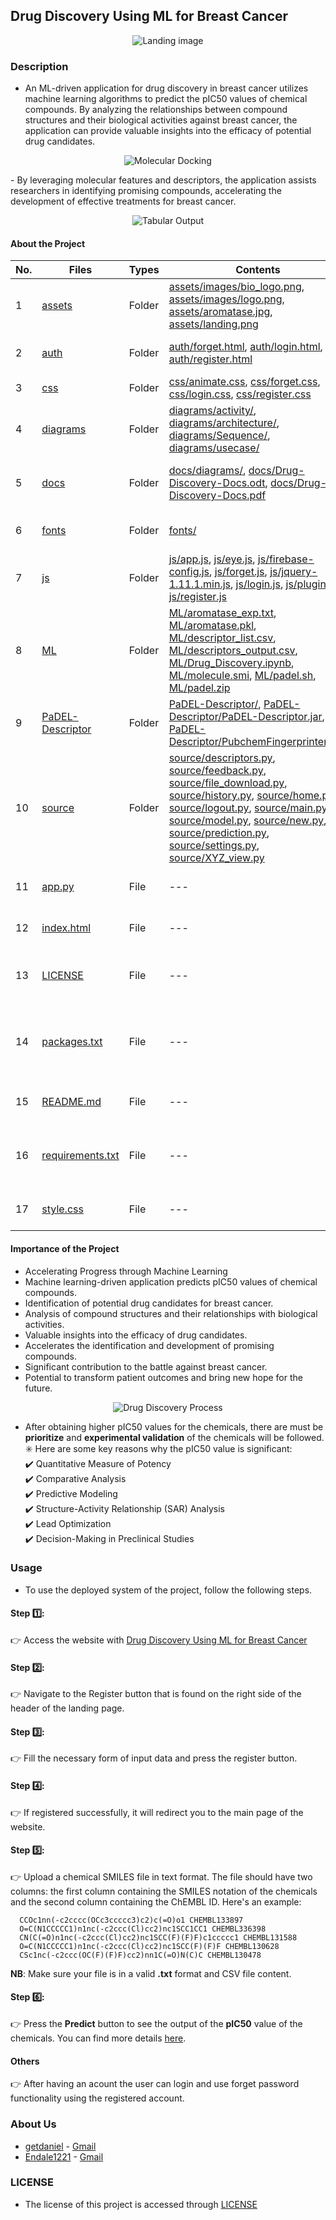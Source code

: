## Drug Discovery Using ML for Breast Cancer

<p align="center">
  <img src="https://github.com/getdaniel/bc-drug/blob/main/assets/landing.png" alt="Landing image">
</p>

### Description
- <p> An ML-driven application for drug discovery in breast cancer utilizes machine learning algorithms to predict the pIC50 values of chemical compounds. By analyzing the relationships between compound structures and their biological activities against breast cancer, the application can provide valuable insights into the efficacy of potential drug candidates. 
<p align="center">
  <img src="https://github.com/getdaniel/bc-drug/blob/main/assets/molecular_docking.png" alt="Molecular Docking">
</p>
- By leveraging molecular features and descriptors, the application assists researchers in identifying promising compounds, accelerating the development of effective treatments for breast cancer.</p>
<p align="center">
  <img src="https://github.com/getdaniel/bc-drug/blob/main/assets/tabular_output.png" alt="Tabular Output">
</p>

#### About the Project
| No. | Files                                                                  | Types   | Contents                                                                                                         | Description |
| --- | ---------------------------------------------------------------------- | ------- | --------------------------------------------------------------------------------------------------------------- | ----------- |
| 1   | [assets](https://github.com/getdaniel/bc-drug/tree/main/assets)         | Folder  | [assets/images/bio_logo.png](https://github.com/getdaniel/bc-drug/blob/main/assets/images/bio_logo.png), [assets/images/logo.png](https://github.com/getdaniel/bc-drug/blob/main/assets/images/logo.png), [assets/aromatase.jpg](https://github.com/getdaniel/bc-drug/blob/main/assets/aromatase.jpg), [assets/landing.png](https://github.com/getdaniel/bc-drug/blob/main/assets/landing.png) | Logos and other images found on.            |
| 2   | [auth](https://github.com/getdaniel/bc-drug/tree/main/auth)             | Folder  | [auth/forget.html](https://github.com/getdaniel/bc-drug/blob/main/auth/forget.html), [auth/login.html](https://github.com/getdaniel/bc-drug/blob/main/auth/login.html), [auth/register.html](https://github.com/getdaniel/bc-drug/blob/main/auth/register.html) | HTML code of login and register pages.          |
| 3   | [css](https://github.com/getdaniel/bc-drug/tree/main/css)               | Folder  | [css/animate.css](https://github.com/getdaniel/bc-drug/blob/main/css/animate.css), [css/forget.css](https://github.com/getdaniel/bc-drug/blob/main/css/forget.css), [css/login.css](https://github.com/getdaniel/bc-drug/blob/main/css/login.css), [css/register.css](https://github.com/getdaniel/bc-drug/blob/main/css/register.css) | Style for HTML pages.            |
| 4   | [diagrams](https://github.com/getdaniel/bc-drug/tree/main/diagrams)     | Folder  | [diagrams/activity/](https://github.com/getdaniel/bc-drug/tree/main/diagrams/activity/), [diagrams/architecture/](https://github.com/getdaniel/bc-drug/tree/main/diagrams/architecture/), [diagrams/Sequence/](https://github.com/getdaniel/bc-drug/tree/main/diagrams/Sequence/), [diagrams/usecase/](https://github.com/getdaniel/bc-drug/tree/main/diagrams/usecase/) | Diagrams code for documentation.            |
| 5   | [docs](https://github.com/getdaniel/bc-drug/tree/main/docs)             | Folder  | [docs/diagrams/](https://github.com/getdaniel/bc-drug/tree/main/docs/diagrams/), [docs/Drug-Discovery-Docs.odt](https://github.com/getdaniel/bc-drug/blob/main/docs/Drug-Discovery-Docs.odt), [docs/Drug-Discovery-Docs.pdf](https://github.com/getdaniel/bc-drug/blob/main/docs/Drug-Discovery-Docs.pdf) | All documentation of the App found on.            |
| 6   | [fonts](https://github.com/getdaniel/bc-drug/tree/main/fonts)           | Folder  | [fonts/](https://github.com/getdaniel/bc-drug/tree/main/fonts/)                                                   | Google fonts and others for HTML pages.            |
| 7   | [js](https://github.com/getdaniel/bc-drug/tree/main/js)                 | Folder  | [js/app.js](https://github.com/getdaniel/bc-drug/blob/main/js/app.js), [js/eye.js](https://github.com/getdaniel/bc-drug/blob/main/js/eye.js), [js/firebase-config.js](https://github.com/getdaniel/bc-drug/blob/main/js/firebase-config.js), [js/forget.js](https://github.com/getdaniel/bc-drug/blob/main/js/forget.js), [js/jquery-1.11.1.min.js](https://github.com/getdaniel/bc-drug/blob/main/js/jquery-1.11.1.min.js), [js/login.js](https://github.com/getdaniel/bc-drug/blob/main/js/login.js), [js/plugins.js](https://github.com/getdaniel/bc-drug/blob/main/js/plugins.js), [js/register.js](https://github.com/getdaniel/bc-drug/blob/main/js/register.js) | The JavaScript part for HTML pages.            |
| 8   | [ML](https://github.com/getdaniel/bc-drug/tree/main/ML)                 | Folder  | [ML/aromatase_exp.txt](https://github.com/getdaniel/bc-drug/blob/main/ML/aromatase_exp.txt), [ML/aromatase.pkl](https://github.com/getdaniel/bc-drug/blob/main/ML/aromatase.pkl), [ML/descriptor_list.csv](https://github.com/getdaniel/bc-drug/blob/main/ML/descriptor_list.csv), [ML/descriptors_output.csv](https://github.com/getdaniel/bc-drug/blob/main/ML/descriptors_output.csv), [ML/Drug_Discovery.ipynb](https://github.com/getdaniel/bc-drug/blob/main/ML/Drug_Discovery.ipynb), [ML/molecule.smi](https://github.com/getdaniel/bc-drug/blob/main/ML/molecule.smi), [ML/padel.sh](https://github.com/getdaniel/bc-drug/blob/main/ML/padel.sh), [ML/padel.zip](https://github.com/getdaniel/bc-drug/blob/main/ML/padel.zip) |  ALL about the AI codes and resources found on.           |
| 9   | [PaDEL-Descriptor](https://github.com/getdaniel/bc-drug/tree/main/PaDEL-Descriptor) | Folder | [PaDEL-Descriptor/](https://github.com/getdaniel/bc-drug/tree/main/PaDEL-Descriptor/), [PaDEL-Descriptor/PaDEL-Descriptor.jar](https://github.com/getdaniel/bc-drug/blob/main/PaDEL-Descriptor/PaDEL-Descriptor.jar), [PaDEL-Descriptor/PubchemFingerprinter.xml](https://github.com/getdaniel/bc-drug/blob/main/PaDEL-Descriptor/PubchemFingerprinter.xml) | Files that used for Finger Prints for Chemicals.             |
| 10  | [source](https://github.com/getdaniel/bc-drug/tree/main/source)         | Folder  | [source/descriptors.py](https://github.com/getdaniel/bc-drug/blob/main/source/descriptors.py), [source/feedback.py](https://github.com/getdaniel/bc-drug/blob/main/source/feedback.py), [source/file_download.py](https://github.com/getdaniel/bc-drug/blob/main/source/file_download.py), [source/history.py](https://github.com/getdaniel/bc-drug/blob/main/source/history.py), [source/home.py](https://github.com/getdaniel/bc-drug/blob/main/source/home.py), [source/logout.py](https://github.com/getdaniel/bc-drug/blob/main/source/logout.py), [source/main.py](https://github.com/getdaniel/bc-drug/blob/main/source/main.py), [source/model.py](https://github.com/getdaniel/bc-drug/blob/main/source/model.py), [source/new.py](https://github.com/getdaniel/bc-drug/blob/main/source/new.py), [source/prediction.py](https://github.com/getdaniel/bc-drug/blob/main/source/prediction.py), [source/settings.py](https://github.com/getdaniel/bc-drug/blob/main/source/settings.py), [source/XYZ_view.py](https://github.com/getdaniel/bc-drug/blob/main/source/XYZ_view.py) | All Streamlit codes found on.            |
| 11  | [app.py](https://github.com/getdaniel/bc-drug/blob/main/app.py)         | File    | ---                                                                                                             | The main part of the streamlit App.            |
| 12  | [index.html](https://github.com/getdaniel/bc-drug/blob/main/index.html) | File    | ---                                                                                                             | The landing page for the Application.            |
| 13  | [LICENSE](https://github.com/getdaniel/bc-drug/blob/main/LICENSE)       | File    | ---                                                                                                             | Is rule and regualtion to use the app, patent            |
| 14  | [packages.txt](https://github.com/getdaniel/bc-drug/blob/main/packages.txt) | File | ---                                                                                                             | The files of software packages(e.g. java jre) used to run the application.           |
| 15  | [README.md](https://github.com/getdaniel/bc-drug/blob/main/README.md)   | File    | ---                                                                                                             | The file of the description of the application            |
| 16  | [requirements.txt](https://github.com/getdaniel/bc-drug/blob/main/requirements.txt) | File | ---                                                                                                             | Streamlit packages that is used for the application to run            |
| 17  | [style.css](https://github.com/getdaniel/bc-drug/blob/main/style.css)   | File    | ---                                                                                                             | Styles the whole HTML pages.            |

#### Importance of the Project
- Accelerating Progress through Machine Learning
- Machine learning-driven application predicts pIC50 values of chemical compounds.
- Identification of potential drug candidates for breast cancer.
- Analysis of compound structures and their relationships with biological activities.
- Valuable insights into the efficacy of drug candidates.
- Accelerates the identification and development of promising compounds.
- Significant contribution to the battle against breast cancer.
- Potential to transform patient outcomes and bring new hope for the future.

<p align="center">
  <img src="https://github.com/getdaniel/bc-drug/blob/main/assets/drug_discovery_process.png" alt="Drug Discovery Process">
</p>

- After obtaining higher pIC50 values for the chemicals, there are must be **prioritize** and **experimental validation** of the chemicals will be followed. <br>
:eight_spoked_asterisk: Here are some key reasons why the pIC50 value is significant: <br>
  :heavy_check_mark: Quantitative Measure of Potency <br>
  :heavy_check_mark: Comparative Analysis <br>
  :heavy_check_mark: Predictive Modeling <br>
  :heavy_check_mark: Structure-Activity Relationship (SAR) Analysis <br>
  :heavy_check_mark: Lead Optimization <br>
  :heavy_check_mark: Decision-Making in Preclinical Studies <br>

### Usage
- To use the deployed system of the project, follow the following steps.
#### Step :one::
:point_right: Access the website with [Drug Discovery Using ML for Breast Cancer](https://getdaniel.github.io/bc-drug/)

#### Step :two::
:point_right: Navigate to the Register button that is found on the right side of the header of the landing page.

#### Step :three::
:point_right: Fill the necessary form of input data and press the register button.

#### Step :four::
:point_right: If registered successfully, it will redirect you to the main page of the website.

#### Step :five::
:point_right: Upload a chemical SMILES file in text format. The file should have two columns: the first column containing the SMILES notation of the chemicals and the second column containing the ChEMBL ID. Here's an example:
  ```
    CCOc1nn(-c2cccc(OCc3ccccc3)c2)c(=O)o1 CHEMBL133897
    O=C(N1CCCCC1)n1nc(-c2ccc(Cl)cc2)nc1SCC1CC1 CHEMBL336398
    CN(C(=O)n1nc(-c2ccc(Cl)cc2)nc1SCC(F)(F)F)c1ccccc1 CHEMBL131588
    O=C(N1CCCCC1)n1nc(-c2ccc(Cl)cc2)nc1SCC(F)(F)F CHEMBL130628
    CSc1nc(-c2ccc(OC(F)(F)F)cc2)nn1C(=O)N(C)C CHEMBL130478
  ```

**NB**: Make sure your file is in a valid **.txt** format and CSV file content.

#### Step :six::
:point_right: Press the **Predict** button to see the output of the **pIC50** value of the chemicals. You can find more details [here](https://github.com/getdaniel/bc-drug#description).

#### Others
:point_right: After having an acount the user can login and use forget password functionality using the registered account.

### About Us
- [getdaniel](https://github.com/getdaniel) - [Gmail](mailto:danielgetaneh2011@gmail.com)
- [Endale1221](https://github.com/Endale1221) - [Gmail](mailto:endaleontop1221@gmail.com)

### LICENSE
- The license of this project is accessed through [LICENSE](https://github.com/Endale2112/drug-discovery/blob/main/LICENSE)
